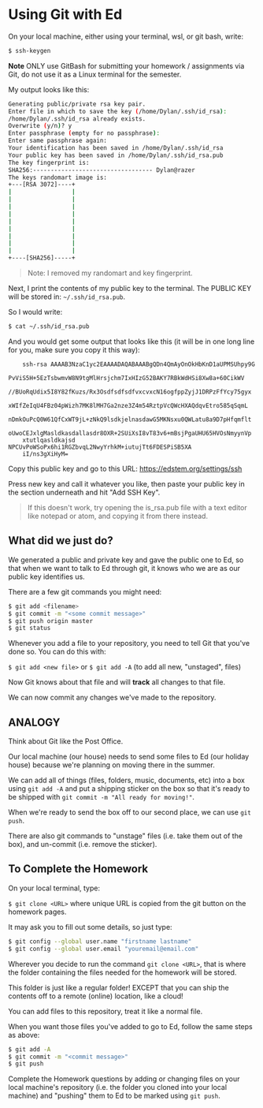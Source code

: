 # Using Git with Ed

On your local machine, either using your terminal, wsl, or git bash, write:

```bash
$ ssh-keygen
```

**Note** ONLY use GitBash for submitting your homework / assignments via Git, do not use it as a Linux terminal for the semester.

My output looks like this:

```bash
Generating public/private rsa key pair.
Enter file in which to save the key (/home/Dylan/.ssh/id_rsa):
/home/Dylan/.ssh/id_rsa already exists.
Overwrite (y/n)? y
Enter passphrase (empty for no passphrase):
Enter same passphrase again:
Your identification has been saved in /home/Dylan/.ssh/id_rsa
Your public key has been saved in /home/Dylan/.ssh/id_rsa.pub
The key fingerprint is:
SHA256:---------------------------------- Dylan@razer
The keys randomart image is:
+---[RSA 3072]----+
|                 |
|                 |
|                 |
|                 |
|                 |
|                 |
|                 |
|                 |
|                 |
+----[SHA256]-----+
```

> Note: I removed my randomart and key fingerprint.

Next, I print the contents of my public key to the terminal. The PUBLIC KEY will be stored in: `~/.ssh/id_rsa.pub`.

So I would write:

```bash
$ cat ~/.ssh/id_rsa.pub
```

And you would get some output that looks like this (it will be in one long line for you, make sure you copy it this way):

        ssh-rsa AAAAB3NzaC1yc2EAAAADAQABAAABgQDn4QmAyOnOkHbKnD1aUPMSUhpy9G
        PvViS5H+5EzTsbwmvW8N9tgMlHrsjchm7IxHIzG52BAKY7RBkWdHSi8Xw8a+60CikWV
        //BUoRqUdix5I8Y82fKuzs/Rx3OsdfsdfsdfvxcvxcN16ogfppZyjJ1DRPzFfYcy75gyx
        xWIfZeIqU4FBz04pWizh7MK8lMH7Ga2nze3Z4m54RztpVcQWcHXAQdqvEtro585qSqmL
        nDmkOuPcQ0W61QfCxWT9jL+zNkQ9lsdkjelnasdawG5MKNsxu0QWLatu8a9D7pHfqmflt
        oUwoCEJxlgMasldkasdallasdr8OXR+2SUiXsI8vT83v6+mBsjPgaUHU65HVOsNmyynVp
        xtutlqasldkajsd NPCUvPoWSoPx6hi1RGZbvqL2NwyYrhkM+iutujTt6FDESPiSB5XA
        iI/ns3gXiHyM=

Copy this public key and go to this URL: https://edstem.org/settings/ssh

Press new key and call it whatever you like, then paste your public key in the section underneath and hit "Add SSH Key".

> If this doesn't work, try opening the is_rsa.pub file with a text editor like notepad or atom, and copying it from there instead.

## What did we just do?

We generated a public and private key and gave the public one to Ed, so that when we want to talk to Ed through git, it knows who we are
as our public key identifies us.

There are a few git commands you might need:

```bash
$ git add <filename>
$ git commit -m "<some commit message>"
$ git push origin master
$ git status
```

Whenever you add a file to your repository, you need to tell Git that you've done so. You can do this with:

`$ git add <new file>`
or
`$ git add -A` (to add all new, "unstaged", files)

Now Git knows about that file and will **track** all changes to that file.

We can now commit any changes we've made to the repository.

## ANALOGY

Think about Git like the Post Office. 

Our local machine (our house) needs to send some files to Ed (our holiday house) because we're planning on moving there in the summer.

We can add all of things (files, folders, music, documents, etc) into a box using `git add -A` and put a shipping sticker on the box so that it's ready to be shipped with `git commit -m "All ready for moving!"`.

When we're ready to send the box off to our second place, we can use `git push`.

There are also git commands to "unstage" files (i.e. take them out of the box), and un-commit (i.e. remove the sticker).

## To Complete the Homework

On your local terminal, type:

`$ git clone <URL>` where unique URL is copied from the git button on the homework pages.

It may ask you to fill out some details, so just type:

```bash
$ git config --global user.name "firstname lastname"
$ git config --global user.email "youremail@email.com"
```

Wherever you decide to run the command `git clone <URL>`, that is where the folder containing the files needed for the homework will be stored.

This folder is just like a regular folder! EXCEPT that you can ship the contents off to a remote (online) location, like a cloud!

You can add files to this repository, treat it like a normal file. 

When you want those files you've added to go to Ed, follow the same steps as above:

```bash
$ git add -A
$ git commit -m "<commit message>"
$ git push
```
Complete the Homework questions by adding or changing files on your local machine's repository (i.e. the folder you cloned into your local machine) and "pushing" them to Ed to be marked using `git push`.

